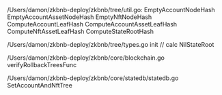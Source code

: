 /Users/damon/zkbnb-deploy/zkbnb/tree/util.go:
EmptyAccountNodeHash
EmptyAccountAssetNodeHash
EmptyNftNodeHash
ComputeAccountLeafHash
ComputeAccountAssetLeafHash
ComputeNftAssetLeafHash
ComputeStateRootHash

/Users/damon/zkbnb-deploy/zkbnb/tree/types.go
init // calc NilStateRoot

/Users/damon/zkbnb-deploy/zkbnb/core/blockchain.go
verifyRollbackTreesFunc

/Users/damon/zkbnb-deploy/zkbnb/core/statedb/statedb.go
SetAccountAndNftTree